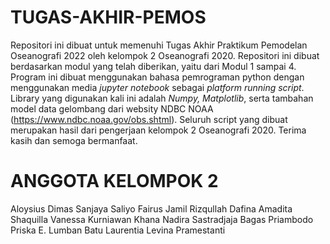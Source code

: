 # TUGAS-AKHIR-PEMOS

Repositori ini dibuat untuk memenuhi Tugas Akhir Praktikum Pemodelan Oseanografi 2022 oleh kelompok 2 Oseanografi 2020. Repositori ini dibuat berdasarkan modul yang telah diberikan, yaitu dari Modul 1 sampai 4. Program ini dibuat menggunakan bahasa pemrograman python dengan menggunakan media _jupyter notebook_ sebagai _platform_ _running script_. Library yang digunakan kali ini adalah _Numpy, Matplotlib_, serta tambahan model data gelombang dari websity NDBC NOAA (https://www.ndbc.noaa.gov/obs.shtml). Seluruh script yang dibuat merupakan hasil dari pengerjaan kelompok 2 Oseanografi 2020. 
Terima kasih dan semoga bermanfaat.

# ANGGOTA KELOMPOK 2
Aloysius Dimas Sanjaya Saliyo
Fairus Jamil Rizqullah
Dafina Amadita Shaquilla
Vanessa Kurniawan
Khana Nadira Sastradjaja
Bagas Priambodo
Priska E. Lumban Batu
Laurentia Levina Pramestanti
